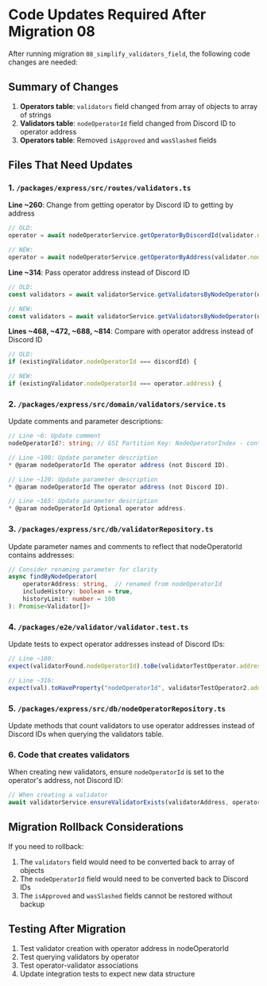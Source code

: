 # Code Updates Required After Migration 08

After running migration `08_simplify_validators_field`, the following code changes are needed:

## Summary of Changes
1. **Operators table**: `validators` field changed from array of objects to array of strings
2. **Validators table**: `nodeOperatorId` field changed from Discord ID to operator address
3. **Operators table**: Removed `isApproved` and `wasSlashed` fields

## Files That Need Updates

### 1. `/packages/express/src/routes/validators.ts`

**Line ~260**: Change from getting operator by Discord ID to getting by address
```typescript
// OLD:
operator = await nodeOperatorService.getOperatorByDiscordId(validator.nodeOperatorId);

// NEW:
operator = await nodeOperatorService.getOperatorByAddress(validator.nodeOperatorId);
```

**Line ~314**: Pass operator address instead of Discord ID
```typescript
// OLD:
const validators = await validatorService.getValidatorsByNodeOperator(operator.discordId!, historyLimit);

// NEW:
const validators = await validatorService.getValidatorsByNodeOperator(operator.address, historyLimit);
```

**Lines ~468, ~472, ~688, ~814**: Compare with operator address instead of Discord ID
```typescript
// OLD:
if (existingValidator.nodeOperatorId === discordId) {

// NEW:
if (existingValidator.nodeOperatorId === operator.address) {
```

### 2. `/packages/express/src/domain/validators/service.ts`

Update comments and parameter descriptions:
```typescript
// Line ~6: Update comment
nodeOperatorId?: string; // GSI Partition Key: NodeOperatorIndex - contains operator address

// Line ~100: Update parameter description
* @param nodeOperatorId The operator address (not Discord ID).

// Line ~120: Update parameter description
* @param nodeOperatorId The operator address (not Discord ID).

// Line ~165: Update parameter description
* @param nodeOperatorId Optional operator address.
```

### 3. `/packages/express/src/db/validatorRepository.ts`

Update parameter names and comments to reflect that nodeOperatorId contains addresses:
```typescript
// Consider renaming parameter for clarity
async findByNodeOperator(
    operatorAddress: string,  // renamed from nodeOperatorId
    includeHistory: boolean = true,
    historyLimit: number = 100
): Promise<Validator[]>
```

### 4. `/packages/e2e/validator/validator.test.ts`

Update tests to expect operator addresses instead of Discord IDs:
```typescript
// Line ~180:
expect(validatorFound.nodeOperatorId).toBe(validatorTestOperator.address);

// Line ~316:
expect(val).toHaveProperty("nodeOperatorId", validatorTestOperator2.address);
```

### 5. `/packages/express/src/db/nodeOperatorRepository.ts`

Update methods that count validators to use operator addresses instead of Discord IDs when querying the validators table.

### 6. Code that creates validators

When creating new validators, ensure `nodeOperatorId` is set to the operator's address, not Discord ID:
```typescript
// When creating a validator
await validatorService.ensureValidatorExists(validatorAddress, operator.address);
```

## Migration Rollback Considerations

If you need to rollback:
1. The `validators` field would need to be converted back to array of objects
2. The `nodeOperatorId` field would need to be converted back to Discord IDs
3. The `isApproved` and `wasSlashed` fields cannot be restored without backup

## Testing After Migration

1. Test validator creation with operator address in nodeOperatorId
2. Test querying validators by operator
3. Test operator-validator associations
4. Update integration tests to expect new data structure 
